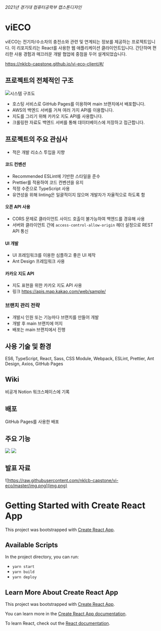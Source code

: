 _2021년 경기대 컴퓨터공학부 캡스톤디자인_

# viECO

viECO는 전기차/수소차의 충전소와 관련 및 연계되는 정보를 제공하는 프로젝트입니다. 이 리포지토리는 React를 사용한 웹 애플리케이션 클라이언트입니다. 간단하며 편리한 사용 경험과 매끄러운 개발 협업에 중점을 두어 설계되었습니다.

https://nklcb-capstone.github.io/vi-eco-client/#/

## 프로젝트의 전체적인 구조

![시스템 구조도](https://s3.us-west-2.amazonaws.com/secure.notion-static.com/fb295262-d9e7-4a10-b02c-8d7b64c12a5a/.png?X-Amz-Algorithm=AWS4-HMAC-SHA256&X-Amz-Credential=AKIAT73L2G45O3KS52Y5%2F20210602%2Fus-west-2%2Fs3%2Faws4_request&X-Amz-Date=20210602T135010Z&X-Amz-Expires=86400&X-Amz-Signature=da1f4f62323941e08d398c49fd1d72080f26db1b33d342186090954ee6cbab9f&X-Amz-SignedHeaders=host&response-content-disposition=filename%20%3D%22.png%22)

- 호스팅 서비스로 GitHub Pages를 이용하며 main 브랜치에서 배포합니다.
- AWS의 백엔드 서버를 거쳐 여러 가지 API를 이용합니다.
- 지도를 그리기 위해 카카오 지도 API를 사용합니다.
- 크롤링한 자료도 백엔드 서버를 통해 데이터베이스에 저장하고 접근합니다.

## 프로젝트의 주요 관심사

- 적은 개발 리소스 투입을 지향

#### 코드 컨벤션

- Recommended ESLint에 기반한 스타일을 준수
- Prettier를 적용하여 코드 컨벤션을 유지
- 적정 수준으로 TypeScript 사용
- 유연성을 위해 linting은 일괄적이지 않으며 개발자가 자율적으로 하도록 함

#### 오픈 API 사용

- CORS 문제로 클라이언트 사이드 호출이 불가능하여 백엔드를 경유해 사용
- 서버와 클라이언트 간에 `access-control-allow-origin` 헤더 설정으로 REST API 통신

#### UI 개발

- UI 프레임워크를 이용한 심플하고 좋은 UI 제작
- Ant Design 프레임워크 사용

#### 카카오 지도 API

- 지도 표현을 위한 카카오 지도 API 사용
- 링크 https://apis.map.kakao.com/web/sample/

### 브랜치 관리 전략

- 개발시 인원 또는 기능마다 브랜치를 만들어 개발
- 개발 후 main 브랜치에 머지
- 배포는 main 브랜치에서 진행

## 사용 기술 및 환경

ES6, TypeScript, React, Sass, CSS Module, Webpack, ESLint, Prettier, Ant Design, Axios, GitHub Pages

## Wiki

비공개 Notion 워크스페이스에 기록

## 배포

GitHub Pages를 사용한 배포

## 주요 기능

![](https://i.imgur.com/KcsDIF6.png)
![](https://i.imgur.com/IHEffSc.png)

## 발표 자료 

![https://raw.githubusercontent.com/nklcb-capstone/vi-eco/master/img.png](img.png)


# Getting Started with Create React App

This project was bootstrapped with [Create React App](https://github.com/facebook/create-react-app).

## Available Scripts

In the project directory, you can run:

- `yarn start`
- `yarn build`
- `yarn deploy`

## Learn More About Create React App

This project was bootstrapped with [Create React App](https://github.com/facebook/create-react-app).

You can learn more in the [Create React App documentation](https://facebook.github.io/create-react-app/docs/getting-started).

To learn React, check out the [React documentation](https://reactjs.org/).
